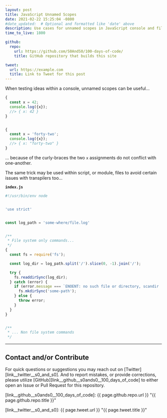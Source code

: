 ```yaml
---
layout: post
title: JavaScript Unnamed Scopes
date: 2021-02-22 15:25:04 -0800
#date_updated:  # Optional and formatted like 'date' above
description: Use cases for unnamed scopes in JavaScript console and files
time_to_live: 1800

github:
  repo:
    url: https://github.com/S0AndS0/100-days-of-code/
    title: GitHub repository that builds this site

tweet:
  url: https://example.com
  title: Link to Tweet for this post
---
```




When testing ideas within a console, unnamed scopes can be useful...


```javascript
{
  const x = 42;
  console.log({x});
  //> { x: 42 }
}


{
  const x = 'forty-two';
  console.log({x});
  //> { x: "forty-two" }
}
```


... because of the curly-braces the two `x` assignments do not conflict with one-another.


The same trick may be used within script, or module, files to avoid certain issues with transpilers too...


**`index.js`**


```javascript
#!/usr/bin/env node


'use strict'


const log_path = 'some-where/file.log'


/**
 * File system only commands...
 */
{
  const fs = require('fs');

  const log_dir = log_path.split('/').slice(0, -1).join('/');

  try {
    fs.readdirSync(log_dir);
  } catch (error) {
    if (error.message === `ENOENT: no such file or directory, scandir '${log_dir}'`) {
      fs.mkdirSync('some-path');
    } else {
      throw error;
    }
  }
}


/**
 * ... Non file system commands
 */
```


______


## Contact and/or Contribute
[heading__contact_andor_contribute]: #contact-andor-contribute


For quick questions or suggestions you may reach out on [Twitter][link__twitter__s0_and_s0]. And to report mistakes, or provide corrections, please utilize [GitHub][link__github__s0ands0__100_days_of_code] to either open an Issue or Pull Request for this repository.



[link__github__s0ands0__100_days_of_code]: {{ page.github.repo.url }} "{{ page.github.repo.title }}"

[link__twitter__s0_and_s0]: {{ page.tweet.url }} "{{ page.tweet.title }}"

